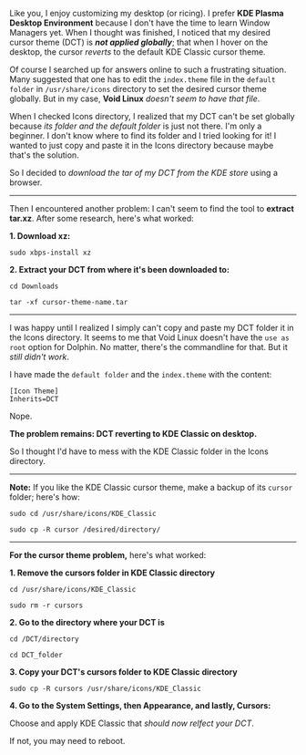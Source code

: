 Like you, I enjoy customizing my desktop (or ricing). I prefer **KDE Plasma Desktop Environment** because I don't have the time to learn Window Managers yet. When I thought was finished, I noticed that my desired cursor theme (DCT) is **_not applied globally_**; that when I hover on the desktop, the cursor _reverts_ to the default KDE Classic cursor theme.

Of course I searched up for answers online to such a frustrating situation. Many suggested that one has to edit the ``index.theme`` file in the ``default folder`` in ``/usr/share/icons`` directory to set the desired cursor theme globally. But in my case, **Void Linux** _doesn't seem to have that file_.

When I checked Icons directory, I realized that my DCT can't be set globally because _its folder and the default folder_ is just not there. I'm only a beginner. I don't know where to find its folder and I tried looking for it! I wanted to just copy and paste it in the Icons directory because maybe that's the solution.

So I decided to _download the tar of my DCT from the KDE store_ using a browser. 

---

Then I encountered another problem: I can't seem to find the tool to **extract tar.xz**. After some research, here's what worked: 

**1. Download xz:**

``sudo xbps-install xz``

**2. Extract your DCT from where it's been downloaded to:**

``cd Downloads``

``tar -xf cursor-theme-name.tar``

---

I was happy until I realized I simply can't copy and paste my DCT folder it in the Icons directory. It seems to me that Void Linux doesn't have the ``use as root`` option for Dolphin. No matter, there's the commandline for that. But it _still didn't work_. 

I have made the ``default folder`` and the ``index.theme`` with the content: 

``[Icon Theme]`` <br/>
``Inherits=DCT``

Nope. 

**The problem remains: DCT reverting to KDE Classic on desktop.** 

So I thought I'd have to mess with the KDE Classic folder in the Icons directory.

---

**Note:** If you like the KDE Classic cursor theme, make a backup of its `cursor` folder; here's how:

``sudo cd /usr/share/icons/KDE_Classic``

``sudo cp -R cursor /desired/directory/``

---

**For the cursor theme problem,** here's what worked:

**1. Remove the cursors folder in KDE Classic directory**

``cd /usr/share/icons/KDE_Classic``

``sudo rm -r cursors``

**2. Go to the directory where your DCT is**

``cd /DCT/directory``

``cd DCT_folder``

**3. Copy your DCT's cursors folder to KDE Classic directory**

``sudo cp -R cursors /usr/share/icons/KDE_Classic``

**4. Go to the System Settings, then Appearance, and lastly, Cursors:**

Choose and apply KDE Classic that _should now relfect your DCT_. 

If not, you may need to reboot.
